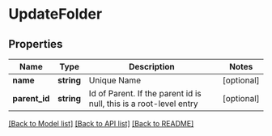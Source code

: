# UpdateFolder

## Properties
Name | Type | Description | Notes
------------ | ------------- | ------------- | -------------
**name** | **string** | Unique Name | [optional] 
**parent_id** | **string** | Id of Parent. If the parent id is null, this is a root-level entry | [optional] 

[[Back to Model list]](../README.md#documentation-for-models) [[Back to API list]](../README.md#documentation-for-api-endpoints) [[Back to README]](../README.md)


